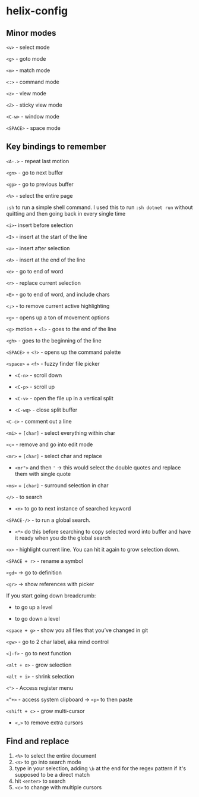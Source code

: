 # helix-config

## Minor modes

`<v>` - select mode

`<g>` - goto mode

`<m>` - match mode

`<:>` - command mode

`<z>` - view mode

`<Z>` - sticky view mode

`<C-w>` - window mode

`<SPACE>` - space mode

## Key bindings to remember

`<A-.>` - repeat last motion

`<gn>` - go to next buffer

`<gp>` - go to previous buffer

`<%>` - select the entire page

`:sh` to run a simple shell command. I used this to run `:sh dotnet run` without quitting and then going back in every single time

`<i>`- insert before selection

`<I>` - insert at the start of the line

`<a>` - insert after selection

`<A>` - insert at the end of the line

`<e>` - go to end of word

`<r>` - replace current selection

`<E>` - go to end of word, and include chars

`<;>` - to remove current active highlighting

`<g>` - opens up a ton of movement options

`<g>` motion  + `<l>` - goes to the end of the line

`<gh>` -  goes to the beginning of the line

`<SPACE>` + `<?>` - opens up the command palette

`<space>` + `<f>` - fuzzy finder file picker

 -  `<C-n>` - scroll down

 -  `<C-p>` - scroll up

 -  `<C-v>` - open the file up in a vertical split

 -  `<C-wq>` -  close split buffer

`<C-c>` - comment out a line

`<mi>` + `[char]` - select everything within char

`<c>` - remove and go into edit mode

`<mr>` + `[char]` - select char and replace

 - `<mr">` and then `'` → this would select the double quotes and replace them with single quote

`<ms>` + `[char]` - surround selection in char

`</>` - to search
 - `<n>` to go to next instance of searched keyword

`<SPACE-/>` - to run a global search. 
- `<*>` do this before searching to copy selected word into buffer and have it ready when you do the global search

`<x>` - highlight current line. You can hit it again to grow selection down.

`<SPACE + r>` - rename a symbol

`<gd>` → go to definition

`<gr>` → show references with picker

If you start going down breadcrumb:

- <C-o> to go up a level

- <C-i> to go down a level

`<space + g>` - show you all files that you’ve changed in git

`<gw>` - go to 2 char label, aka mind control

`<]-f>` - go to next function

`<alt + o>` - grow selection

`<alt + i>` - shrink selection

`<">` - Access register menu

`<”+>` - access system clipboard → `<p>` to then paste 

`<shift + c>` - grow multi-cursor

- `<,>` to remove extra cursors 

## Find and replace

1. `<%>` to select the entire document
2. `<s>` to go into search mode
3. type in your selection, adding `\b` at the end for the regex pattern if it's supposed to be a direct match
4. hit `<enter>` to search
5. `<c>` to change with multiple cursors
